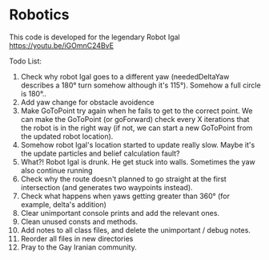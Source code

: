# Robotics
This code is developed for the legendary Robot Igal
https://youtu.be/iGOmnC24BvE

Todo List:
  1. Check why robot Igal goes to a different yaw (neededDeltaYaw describes a 180° turn somehow although it's 115°).
     Somehow a full circle is 180°..
  2. Add yaw change for obstacle avoidence
  3. Make GoToPoint try again when he fails to get to the correct point.
     We can make the GoToPoint (or goForward) check every X iterations that the robot is in the right way
     (if not, we can start a new GoToPoint from the updated robot location).
  4. Somehow robot Igal's location started to update really slow. Maybe it's the update particles and belief calculation fault?
  5. What?! Robot Igal is drunk. He get stuck into walls. Sometimes the yaw also continue running
  6. Check why the route doesn't planned to go straight at the first intersection (and generates two waypoints instead).
  7. Check what happens when yaws getting greater than 360° (for example, delta's addition)
  8. Clear unimportant console prints and add the relevant ones.
  9. Clean unused consts and methods.
  10. Add notes to all class files, and delete the unimportant / debug notes.
  11. Reorder all files in new directories
  12. Pray to the Gay Iranian community.
